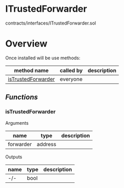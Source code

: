 # ITrustedForwarder

contracts/interfaces/ITrustedForwarder.sol

# Overview

Once installed will be use methods:

| **method name** | **called by** | **description** |
|-|-|-|
|<a href="#istrustedforwarder">isTrustedForwarder</a>|everyone||
## *Functions*
### isTrustedForwarder

Arguments

| **name** | **type** | **description** |
|-|-|-|
| forwarder | address |  |

Outputs

| **name** | **type** | **description** |
|-|-|-|
| -/- | bool |  |


